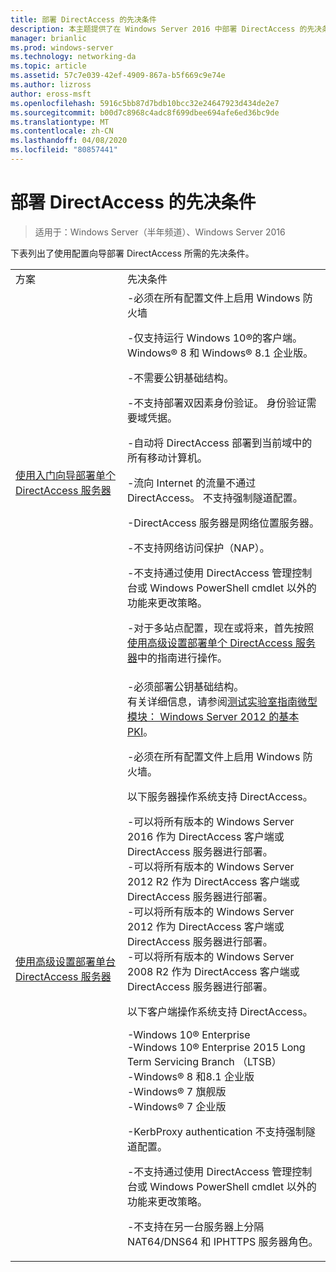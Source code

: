 ```yaml
---
title: 部署 DirectAccess 的先决条件
description: 本主题提供了在 Windows Server 2016 中部署 DirectAccess 的先决条件。
manager: brianlic
ms.prod: windows-server
ms.technology: networking-da
ms.topic: article
ms.assetid: 57c7e039-42ef-4909-867a-b5f669c9e74e
ms.author: lizross
author: eross-msft
ms.openlocfilehash: 5916c5bb87d7bdb10bcc32e24647923d434de2e7
ms.sourcegitcommit: b00d7c8968c4adc8f699dbee694afe6ed36bc9de
ms.translationtype: MT
ms.contentlocale: zh-CN
ms.lasthandoff: 04/08/2020
ms.locfileid: "80857441"
---
```

# <a name="prerequisites-for-deploying-directaccess"></a>部署 DirectAccess 的先决条件

>适用于：Windows Server（半年频道）、Windows Server 2016

下表列出了使用配置向导部署 DirectAccess 所需的先决条件。  
  
|||  
|-|-|  
|方案|先决条件|  
|[使用入门向导部署单个 DirectAccess 服务器](../../remote-access/directaccess/single-server-wizard/Deploy-a-Single-DirectAccess-Server-Using-the-Getting-Started-Wizard.md)|-必须在所有配置文件上启用 Windows 防火墙<p>-仅支持运行 Windows 10&reg;的客户端。 <br />              Windows&reg; 8 和 Windows&reg; 8.1 企业版。<p>-不需要公钥基础结构。<p>-不支持部署双因素身份验证。 身份验证需要域凭据。<p>-自动将 DirectAccess 部署到当前域中的所有移动计算机。<p>-流向 Internet 的流量不通过 DirectAccess。 不支持强制隧道配置。<p>-DirectAccess 服务器是网络位置服务器。<p>-不支持网络访问保护（NAP）。<p>-不支持通过使用 DirectAccess 管理控制台或 Windows PowerShell cmdlet 以外的功能来更改策略。<p>-对于多站点配置，现在或将来，首先按照[使用高级设置部署单个 DirectAccess 服务器](../../remote-access/directaccess/single-server-advanced/Deploy-a-Single-DirectAccess-Server-with-Advanced-Settings.md)中的指南进行操作。|  
|[使用高级设置部署单台 DirectAccess 服务器](../../remote-access/directaccess/single-server-advanced/Deploy-a-Single-DirectAccess-Server-with-Advanced-Settings.md)|-必须部署公钥基础结构。<br />    有关详细信息，请参阅[测试实验室指南微型模块： Windows Server 2012 的基本 PKI](https://social.technet.microsoft.com/wiki/contents/articles/7862.test-lab-guide-mini-module-basic-pki-for-windows-server-2012.aspx)。<p>-必须在所有配置文件上启用 Windows 防火墙。<p>以下服务器操作系统支持 DirectAccess。<p>-可以将所有版本的 Windows Server 2016 作为 DirectAccess 客户端或 DirectAccess 服务器进行部署。<br />-可以将所有版本的 Windows Server 2012 R2 作为 DirectAccess 客户端或 DirectAccess 服务器进行部署。<br />-可以将所有版本的 Windows Server 2012 作为 DirectAccess 客户端或 DirectAccess 服务器进行部署。<br />-可以将所有版本的 Windows Server 2008 R2 作为 DirectAccess 客户端或 DirectAccess 服务器进行部署。<p>以下客户端操作系统支持 DirectAccess。<p>-Windows 10&reg; Enterprise<br />-Windows 10&reg; Enterprise 2015 Long Term Servicing Branch （LTSB）<br />-Windows&reg; 8 和8.1 企业版<br />-Windows&reg; 7 旗舰版<br />-Windows&reg; 7 企业版<p>-KerbProxy authentication 不支持强制隧道配置。<p>-不支持通过使用 DirectAccess 管理控制台或 Windows PowerShell cmdlet 以外的功能来更改策略。<p>-不支持在另一台服务器上分隔 NAT64/DNS64 和 IPHTTPS 服务器角色。|  
  



